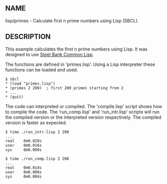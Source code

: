 
NAME
----

lisp/primes - Calculate first n prime numbers using Lisp (SBCL).

DESCRIPTION
-----------

This example calculates the first n prime numbers using Lisp.
It was designed to use [Steel Bank Common Lisp][sbcl].

  [sbcl]: http://www.sbcl.org

The functions are defined in 'primes.lisp'.  Using a Lisp
interpreter these functions can be loaded and used.

    $ sbcl
    * (load "primes.lisp")
    * (primes 2 200)  ; first 200 primes starting from 2
    * ...
    * (quit)

The code can interpreted or compiled.
The 'compile.lisp' script shows how to compile the code.
The 'run_comp.lisp' and 'run_intr.lisp' scripts will run
the compiled version or the interpreted version respectively.
The compiled version is faster as expected.

    $ time ./run_intr.lisp 2 200
    ...
    real    0m0.020s
    user    0m0.016s
    sys     0m0.000s

    $ time ./run_comp.lisp 2 200
    ...
    real    0m0.014s
    user    0m0.008s
    sys     0m0.004s

